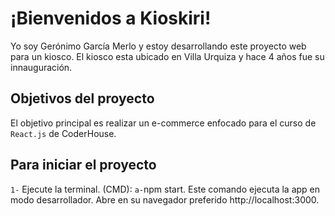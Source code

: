 # ¡Bienvenidos a Kioskiri!

Yo soy Gerónimo García Merlo y estoy desarrollando este proyecto web para un kiosco. El kiosco esta ubicado en Villa Urquiza y hace 4 años fue su innauguración.

## Objetivos del proyecto

El objetivo principal es realizar un e-commerce enfocado para el curso de `React.js` de CoderHouse.

## Para iniciar el proyecto
`1-` Ejecute la terminal. (CMD):
 `a-`npm start.
    Este comando ejecuta la app en modo desarrollador. Abre en su navegador preferido http://localhost:3000.

##
